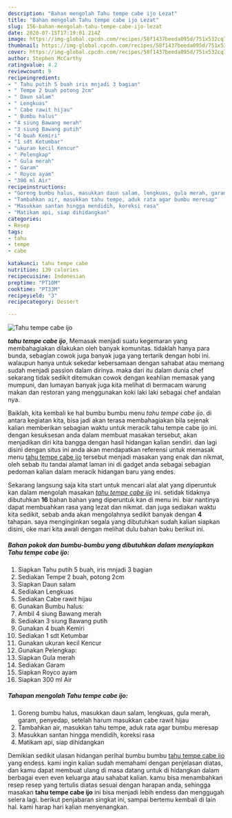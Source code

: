 ```yaml
---
description: "Bahan mengolah Tahu tempe cabe ijo Lezat"
title: "Bahan mengolah Tahu tempe cabe ijo Lezat"
slug: 156-bahan-mengolah-tahu-tempe-cabe-ijo-lezat
date: 2020-07-15T17:19:01.214Z
image: https://img-global.cpcdn.com/recipes/58f1437beeda095d/751x532cq70/tahu-tempe-cabe-ijo-foto-resep-utama.jpg
thumbnail: https://img-global.cpcdn.com/recipes/58f1437beeda095d/751x532cq70/tahu-tempe-cabe-ijo-foto-resep-utama.jpg
cover: https://img-global.cpcdn.com/recipes/58f1437beeda095d/751x532cq70/tahu-tempe-cabe-ijo-foto-resep-utama.jpg
author: Stephen McCarthy
ratingvalue: 4.2
reviewcount: 9
recipeingredient:
- " Tahu putih 5 buah iris mnjadi 3 bagian"
- " Tempe 2 buah potong 2cm"
- " Daun salam"
- " Lengkuas"
- " Cabe rawit hijau"
- " Bumbu halus"
- "4 siung Bawang merah"
- "3 siung Bawang putih"
- "4 buah Kemiri"
- "1 sdt Ketumbar"
- "ukuran kecil Kencur"
- " Pelengkap"
- " Gula merah"
- " Garam"
- " Royco ayam"
- "300 ml Air"
recipeinstructions:
- "Goreng bumbu halus, masukkan daun salam, lengkuas, gula merah, garam, penyedap, setelah harum masukkan cabe rawit hijau"
- "Tambahkan air, masukkan tahu tempe, aduk rata agar bumbu meresap"
- "Masukkan santan hingga mendidih, koreksi rasa"
- "Matikam api, siap dihidangkan"
categories:
- Resep
tags:
- tahu
- tempe
- cabe

katakunci: tahu tempe cabe 
nutrition: 139 calories
recipecuisine: Indonesian
preptime: "PT10M"
cooktime: "PT33M"
recipeyield: "3"
recipecategory: Dessert

---
```



![Tahu tempe cabe ijo](https://img-global.cpcdn.com/recipes/58f1437beeda095d/751x532cq70/tahu-tempe-cabe-ijo-foto-resep-utama.jpg)

<b><i>tahu tempe cabe ijo</i></b>, Memasak menjadi suatu kegemaran yang membahagiakan dilakukan oleh banyak komunitas. tidaklah hanya para bunda, sebagian cowok juga banyak juga yang tertarik dengan hobi ini. walaupun hanya untuk sekedar kebersamaan dengan sahabat atau memang sudah menjadi passion dalam dirinya. maka dari itu dalam dunia chef sekarang tidak sedikit ditemukan cowok dengan keahlian memasak yang mumpuni, dan lumayan banyak juga kita melihat di bermacam warung makan dan restoran yang menggunakan koki laki laki sebagai chef andalan nya.



Baiklah, kita kembali ke hal bumbu bumbu menu <i>tahu tempe cabe ijo</i>. di antara kegiatan kita, bisa jadi akan terasa membahagiakan bila sejenak kalian memberikan sebagian waktu untuk meracik tahu tempe cabe ijo ini. dengan kesuksesan anda dalam membuat masakan tersebut, akan menjadikan diri kita bangga dengan hasil hidangan kalian sendiri. dan lagi disini dengan situs ini anda akan mendapatkan referensi untuk memasak menu <u>tahu tempe cabe ijo</u> tersebut menjadi masakan yang enak dan nikmat, oleh sebab itu tandai alamat laman ini di gadget anda sebagai sebagian pedoman kalian dalam meracik hidangan baru yang endes.


Sekarang langsung saja kita start untuk mencari alat alat yang diperuntuk kan dalam mengolah masakan <u><i>tahu tempe cabe ijo</i></u> ini. setidak tidaknya dibutuhkan <b>16</b> bahan bahan yang diperuntuk kan di menu ini. biar nantinya dapat membuahkan rasa yang lezat dan nikmat. dan juga sediakan waktu kita sedikit, sebab anda akan mengolahnya sedikit banyak dengan <b>4</b> tahapan. saya menginginkan segala yang dibutuhkan sudah kalian siapkan disini, oke mari kita awali dengan melihat dulu bahan baku berikut ini.

<!--inarticleads1-->

##### Bahan pokok dan bumbu-bumbu yang dibutuhkan dalam menyiapkan Tahu tempe cabe ijo:

1. Siapkan  Tahu putih 5 buah, iris mnjadi 3 bagian
1. Sediakan  Tempe 2 buah, potong 2cm
1. Siapkan  Daun salam
1. Sediakan  Lengkuas
1. Sediakan  Cabe rawit hijau
1. Gunakan  Bumbu halus:
1. Ambil 4 siung Bawang merah
1. Sediakan 3 siung Bawang putih
1. Gunakan 4 buah Kemiri
1. Sediakan 1 sdt Ketumbar
1. Gunakan ukuran kecil Kencur
1. Gunakan  Pelengkap:
1. Siapkan  Gula merah
1. Sediakan  Garam
1. Siapkan  Royco ayam
1. Siapkan 300 ml Air




<!--inarticleads2-->

##### Tahapan mengolah Tahu tempe cabe ijo:

1. Goreng bumbu halus, masukkan daun salam, lengkuas, gula merah, garam, penyedap, setelah harum masukkan cabe rawit hijau
1. Tambahkan air, masukkan tahu tempe, aduk rata agar bumbu meresap
1. Masukkan santan hingga mendidih, koreksi rasa
1. Matikam api, siap dihidangkan




Demikian sedikit ulasan hidangan perihal bumbu bumbu <u>tahu tempe cabe ijo</u> yang endess. kami ingin kalian sudah memahami dengan penjelasan diatas, dan kamu dapat membuat ulang di masa datang untuk di hidangkan dalam berbagai even even keluarga atau sahabat kalian. kamu bisa menambahkan resep resep yang tertulis diatas sesuai dengan harapan anda, sehingga masakan <b>tahu tempe cabe ijo</b> ini bisa menjadi lebih endess dan menggugah selera lagi. berikut penjabaran singkat ini, sampai bertemu kembali di lain hal. kami harap hari kalian menyenangkan.
